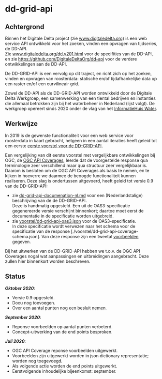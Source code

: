 # dd-grid-api

Achtergrond
-----------

Binnen het Digitale Delta project (zie www.digitaledelta.org) is een web service API ontwikkeld voor het zoeken, vinden een opvragen van tijdseries, de DD-API.  
Zie www.digitaledelta.org/dd.v201.html voor de specifities van de DD-API, en zie https://github.com/DigitaleDeltaOrg/dd-api voor de verdere ontwikkelingen aan de DD-API.

De DD-GRID-API is een vervolg op dit traject, en richt zich op het zoeken, vinden en opvragen van roosterdata: statische en/of tijdafhankelijke data op een raster en/of een curvilineair grid.

Zowel de DD-API als de DD-GRID-API worden ontwikkeld door de Digitale Delta Werkgroep, een samenwerking van een tiental bedrijven en instanties die allemaal betrokken zijn bij het waterbeheer in Nederland (lijst volgt).
De werkgroep opereert sinds 2020 onder de vlag van het [InformatieHuis Water](https://www.ihw.nl/).

Werkwijze
---------

In 2019 is de gewenste functionaliteit voor een web service voor roosterdata in kaart gebracht, hetgeen in een aantal iteraties heeft geleid tot een eerste [eerste voorstel voor de DD-GRID-API](./voorstel/oud/dd-grid-api-voorstel.md).

Een vergelijking van dit eerste voorstel met vergelijkbare ontwikkelingen bij OGC, de [OGC API Coverages](https://github.com/opengeospatial/ogc_api_coverages), leerde dat de voorgestelde response qua terminologie zeer verschillend maar qua structuur zeer vergelijkbaar is.  
Daarom is besloten om de OGC API Coverages als basis te nemen, en te kijken in hoeverre we daarmee de beoogde functionaliteit kunnen realiseren. Deze slag is ondertussen uitgevoerd, heeft geleid tot versie 0.9 van de DD-GRID-API:
- zie [dd-grid-api-documenation-nl.md](./voorstel/dd-grid-api-documenation-nl.md) voor een (Nederlandstalige) beschrijving van de de DD-GRID-API.<br>Deze is handmatig opgesteld. Een uit de OAS3-specificatie gegenereerde versie verschijnt binnenkort; daartoe moet eerst de documentatie in de specificatie worden uitgebreid.
- zie [voorstel/dd-grid-api-oas3.json](./voorstel/dd-grid-api-oas3.json) voor de OAS3-specificatie.<br>In deze specificatie wordt verwezen naar het schema voor de specificatie van de response [./voorstel/dd-grid-api-coverage-schema.json]. Van deze response zijn een tweetal [voorbeelden](./voorbeelden/voorbeelden.md) gegeven.

Bij het uitwerken van de DD-GRID-API hebben we t.o.v. de OGC API Coverages nogal wat aanpassingen en uitbreidingen aangebracht. Deze zullen hier binnenkort worden beschreven.

Status
------

_**Oktober 2020**_:
- Versie 0.9 opgesteld.
- Docu nog toevoegen.
- Over een aantal punten nog een besluit nemen.

_**September 2020**_:
- Reponse voorbeelden op aantal punten verbeterd.
- Concept-uitwerking van de end points besproken.

_**Juli 2020**_:

- OGC API Coverage reponse voorbeelden uitgewerkt.
- Voorbeelden zijn uitgewerkt worden in json dictionary representatie; worden nog toegevoegd.
- Als volgende actie worden de end points uitgewerkt.
- Eerstvolgende inhoudelijke bijeenkomst: september.
